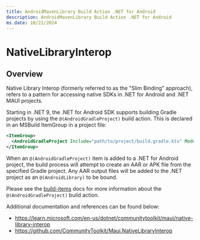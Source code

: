 ```yaml
---
title: AndroidMavenLibrary Build Action .NET for Android
description: AndroidMavenLibrary Build Action .NET for Android
ms.date: 10/21/2024
---
```

# NativeLibraryInterop

## Overview
Native Library Interop (formerly referred to as the "Slim Binding" approach), refers to a
pattern for accessing native SDKs in .NET for Android and .NET MAUI projects.

Starting in .NET 9, the .NET for Android SDK supports building Gradle projects
by using the `@(AndroidGradleProject)` build action. This is declared in
an MSBuild ItemGroup in a project file:

```xml
<ItemGroup>
  <AndroidGradleProject Include="path/to/project/build.gradle.kts" ModuleName="mylibrary" />
</ItemGroup>
```

When an `@(AndroidGradleProject)` item is added to a .NET for Android project, the build process
will attempt to create an AAR or APK file from the specified Gradle project. Any AAR output files
will be added to the .NET project as an `@(AndroidLibrary)` to be bound.

Please see the [build-items](../../building-apps/build-items.md) docs for more information about
the `@(AndroidGradleProject)` build action.

Additional documentation and references can be found below:

* https://learn.microsoft.com/en-us/dotnet/communitytoolkit/maui/native-library-interop
* https://github.com/CommunityToolkit/Maui.NativeLibraryInterop
